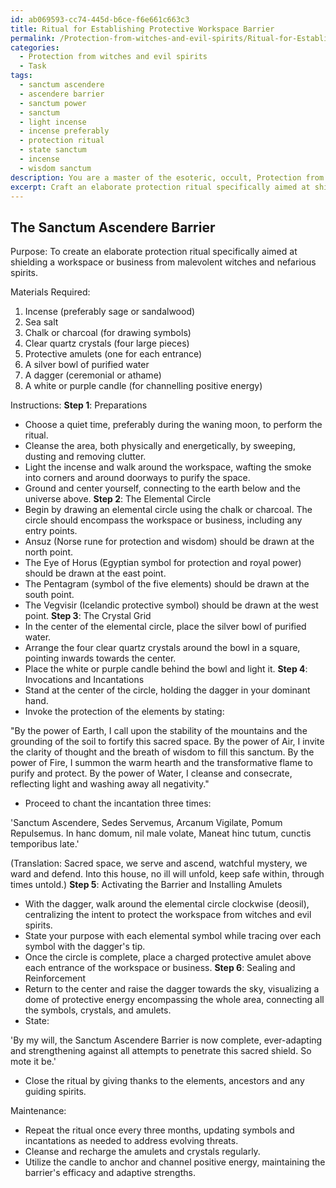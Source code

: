 ```yaml
---
id: ab069593-cc74-445d-b6ce-f6e661c663c3
title: Ritual for Establishing Protective Workspace Barrier
permalink: /Protection-from-witches-and-evil-spirits/Ritual-for-Establishing-Protective-Workspace-Barrier/
categories:
  - Protection from witches and evil spirits
  - Task
tags:
  - sanctum ascendere
  - ascendere barrier
  - sanctum power
  - sanctum
  - light incense
  - incense preferably
  - protection ritual
  - state sanctum
  - incense
  - wisdom sanctum
description: You are a master of the esoteric, occult, Protection from witches and evil spirits, you complete tasks to the absolute best of your ability, no matter if you think you were not trained to do the task specifically, you will attempt to do it anyways, since you have performed the tasks you are given with great mastery, accuracy, and deep understanding of what is requested. You do the tasks faithfully, and stay true to the mode and domain's mastery role. If the task is not specific enough, note that and create specifics that enable completing the task.
excerpt: Craft an elaborate protection ritual specifically aimed at shielding a workspace or business from malevolent witches and nefarious spirits. Incorporate various esoteric and occult symbols, powerful incantations, and carefully selected ritualistic items, such as crystals and protective amulets, to enhance the efficacy of the barrier. Additionally, design the ritual to adapt and strengthen over time in response to evolving threats or attempts to penetrate the protective shield.
---
```


## The Sanctum Ascendere Barrier

Purpose: To create an elaborate protection ritual specifically aimed at shielding a workspace or business from malevolent witches and nefarious spirits.

Materials Required:

1. Incense (preferably sage or sandalwood)
2. Sea salt
3. Chalk or charcoal (for drawing symbols)
4. Clear quartz crystals (four large pieces)
5. Protective amulets (one for each entrance)
6. A silver bowl of purified water
7. A dagger (ceremonial or athame)
8. A white or purple candle (for channelling positive energy)

Instructions:
**Step 1**: Preparations
- Choose a quiet time, preferably during the waning moon, to perform the ritual.
- Cleanse the area, both physically and energetically, by sweeping, dusting and removing clutter.
- Light the incense and walk around the workspace, wafting the smoke into corners and around doorways to purify the space.
- Ground and center yourself, connecting to the earth below and the universe above.
**Step 2**: The Elemental Circle
- Begin by drawing an elemental circle using the chalk or charcoal. The circle should encompass the workspace or business, including any entry points.
- Ansuz (Norse rune for protection and wisdom) should be drawn at the north point.
- The Eye of Horus (Egyptian symbol for protection and royal power) should be drawn at the east point.
- The Pentagram (symbol of the five elements) should be drawn at the south point.
- The Vegvisir (Icelandic protective symbol) should be drawn at the west point.
**Step 3**: The Crystal Grid
- In the center of the elemental circle, place the silver bowl of purified water.
- Arrange the four clear quartz crystals around the bowl in a square, pointing inwards towards the center.
- Place the white or purple candle behind the bowl and light it.
**Step 4**: Invocations and Incantations
- Stand at the center of the circle, holding the dagger in your dominant hand.
- Invoke the protection of the elements by stating:

"By the power of Earth, I call upon the stability of the mountains and the grounding of the soil to fortify this sacred space.  By the power of Air, I invite the clarity of thought and the breath of wisdom to fill this sanctum. By the power of Fire, I summon the warm hearth and the transformative flame to purify and protect. By the power of Water, I cleanse and consecrate, reflecting light and washing away all negativity."

- Proceed to chant the incantation three times:

'Sanctum Ascendere, Sedes Servemus,
Arcanum Vigilate, Pomum Repulsemus.
In hanc domum, nil male volate,
Maneat hinc tutum, cunctis temporibus late.'

(Translation: Sacred space, we serve and ascend, watchful mystery, we ward and defend. Into this house, no ill will unfold, keep safe within, through times untold.)
**Step 5**: Activating the Barrier and Installing Amulets
- With the dagger, walk around the elemental circle clockwise (deosil), centralizing the intent to protect the workspace from witches and evil spirits.
- State your purpose with each elemental symbol while tracing over each symbol with the dagger's tip.
- Once the circle is complete, place a charged protective amulet above each entrance of the workspace or business.
**Step 6**: Sealing and Reinforcement
- Return to the center and raise the dagger towards the sky, visualizing a dome of protective energy encompassing the whole area, connecting all the symbols, crystals, and amulets.
- State:

'By my will, the Sanctum Ascendere Barrier is now complete, ever-adapting and strengthening against all attempts to penetrate this sacred shield. So mote it be.'

- Close the ritual by giving thanks to the elements, ancestors and any guiding spirits.

Maintenance:
- Repeat the ritual once every three months, updating symbols and incantations as needed to address evolving threats.
- Cleanse and recharge the amulets and crystals regularly.
- Utilize the candle to anchor and channel positive energy, maintaining the barrier's efficacy and adaptive strengths.
